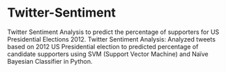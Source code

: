 # Twitter-Sentiment
Twitter Sentiment Analysis to predict the percentage of supporters for US Presidential Elections 2012.
Twitter Sentiment Analysis: Analyzed tweets based on 2012 US Presidential election to predicted percentage of candidate supporters using SVM (Support Vector Machine) and Naïve Bayesian Classifier in Python.
